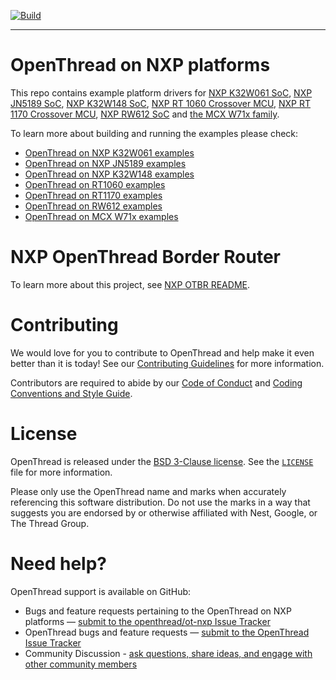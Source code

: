 [![Build][ot-gh-action-build-svg]][ot-gh-action-build]

[ot-gh-action-build]: https://github.com/openthread/ot-nxp/actions?query=workflow%3ABuild+branch%3Amain+event%3Apush
[ot-gh-action-build-svg]: https://github.com/openthread/ot-nxp/workflows/Build/badge.svg?branch=main&event=push

---

# OpenThread on NXP platforms

This repo contains example platform drivers for [NXP K32W061 SoC][k32w061], [NXP JN5189 SoC][jn5189], [NXP K32W148 SoC][k32w148], [NXP RT 1060 Crossover MCU][rt1060], [NXP RT 1170 Crossover MCU][rt1170], [NXP RW612 SoC][rw612] and [the MCX W71x family][mcxw71].

[k32w061]: https://www.nxp.com/products/wireless/thread/k32w061-41-high-performance-secure-and-ultra-low-power-mcu-for-zigbeethread-and-bluetooth-le-5-0-with-built-in-nfc-option:K32W061_41
[k32w148]: https://www.nxp.com/products/wireless-connectivity/multiprotocol-mcus/secure-and-ultra-low-power-mcu-for-matter-over-thread-and-bluetooth-le-5-3:K32W148
[jn5189]: https://www.nxp.com/products/wireless/thread/jn5189-88-t-high-performance-and-ultra-low-power-mcus-for-zigbee-and-thread-with-built-in-nfc-option:JN5189_88_T
[rt1060]: https://www.nxp.com/products/processors-and-microcontrollers/arm-microcontrollers/i-mx-rt-crossover-mcus/i-mx-rt1060-crossover-mcu-with-arm-cortex-m7-core:i.MX-RT1060
[rt1170]: https://www.nxp.com/products/processors-and-microcontrollers/arm-microcontrollers/i-mx-rt-crossover-mcus/i-mx-rt1170-crossover-mcu-family-first-ghz-mcu-with-arm-cortex-m7-and-cortex-m4-cores:i.MX-RT1170
[rw612]: https://www.nxp.com/products/wireless/wi-fi-plus-bluetooth-plus-802-15-4/wireless-mcu-with-integrated-tri-radiobr1x1-wi-fi-6-plus-bluetooth-low-energy-5-3-802-15-4:RW612
[mcxw71]: https://www.nxp.com/products/processors-and-microcontrollers/arm-microcontrollers/general-purpose-mcus/mcx-arm-cortex-m/mcx-w-series-microcontrollers/mcx-w71x-secure-and-ultra-low-power-mcus-for-matter-thread-zigbee-and-bluetooth-le:MCX-W71X

To learn more about building and running the examples please check:

- [OpenThread on NXP K32W061 examples][k32w061-page]
- [OpenThread on NXP JN5189 examples][jn5189-page]
- [OpenThread on NXP K32W148 examples][k32w1-page]
- [OpenThread on RT1060 examples][rt1060-page]
- [OpenThread on RT1170 examples][rt1170-page]
- [OpenThread on RW612 examples][rw612-page]
- [OpenThread on MCX W71x examples][mcxw71-page]

[k32w061-page]: src/k32w0/k32w061/README.md
[jn5189-page]: src/k32w0/jn5189/README.md
[k32w1-page]: src/k32w1/README.md
[rt1060-page]: src/imx_rt/rt1060/README.md
[rt1170-page]: src/imx_rt/rt1170/README.md
[rw612-page]: src/rw/rw612/README.md
[mcxw71-page]: src/mcxw/mcxw71/README.md

# NXP OpenThread Border Router

To learn more about this project, see [NXP OTBR README][otbr-readme-page].

[otbr-readme-page]: examples/br/README-OTBR.md

# Contributing

We would love for you to contribute to OpenThread and help make it even better
than it is today! See our
[Contributing Guidelines](https://github.com/openthread/openthread/blob/main/CONTRIBUTING.md)
for more information.

Contributors are required to abide by our
[Code of Conduct](https://github.com/openthread/openthread/blob/main/CODE_OF_CONDUCT.md)
and
[Coding Conventions and Style Guide](https://github.com/openthread/openthread/blob/main/STYLE_GUIDE.md).

# License

OpenThread is released under the
[BSD 3-Clause license](https://github.com/openthread/ot-nrf528xx/blob/main/LICENSE).
See the [`LICENSE`](https://github.com/openthread/ot-nrf528xx/blob/main/LICENSE)
file for more information.

Please only use the OpenThread name and marks when accurately referencing this
software distribution. Do not use the marks in a way that suggests you are
endorsed by or otherwise affiliated with Nest, Google, or The Thread Group.

# Need help?

OpenThread support is available on GitHub:

- Bugs and feature requests pertaining to the OpenThread on NXP platforms —
  [submit to the openthread/ot-nxp Issue Tracker](https://github.com/openthread/ot-nxp/issues)
- OpenThread bugs and feature requests —
  [submit to the OpenThread Issue Tracker](https://github.com/openthread/openthread/issues)
- Community Discussion -
  [ask questions, share ideas, and engage with other community members](https://github.com/openthread/openthread/discussions)
